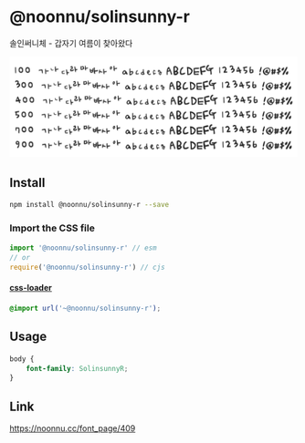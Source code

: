 # @noonnu/solinsunny-r

솔인써니체 - 갑자기 여름이 찾아왔다

![example](./example.png)

## Install

```bash
npm install @noonnu/solinsunny-r --save
```

### Import the CSS file

```js
import '@noonnu/solinsunny-r' // esm
// or
require('@noonnu/solinsunny-r') // cjs
```

#### [css-loader](https://github.com/webpack-contrib/css-loader)

```css
@import url('~@noonnu/solinsunny-r');
```

## Usage

```css
body {
    font-family: SolinsunnyR;
}
```

## Link

https://noonnu.cc/font_page/409
